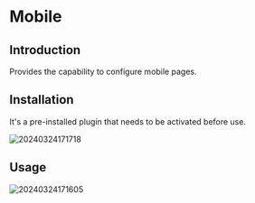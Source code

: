 # Mobile

<PluginInfo name="mobile-client"></PluginInfo>

## Introduction

Provides the capability to configure mobile pages.

## Installation

It's a pre-installed plugin that needs to be activated before use.

![20240324171718](https://nocobase-docs.oss-cn-beijing.aliyuncs.com/20240324171718.png)

## Usage

![20240324171605](https://nocobase-docs.oss-cn-beijing.aliyuncs.com/20240324171605.png)